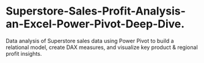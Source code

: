 # Superstore-Sales-Profit-Analysis-an-Excel-Power-Pivot-Deep-Dive.
Data analysis of Superstore sales data using Power Pivot to build a relational model, create DAX measures, and visualize key product &amp; regional profit insights.
